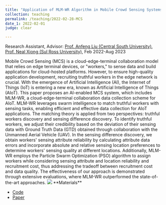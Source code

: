 ```yaml
---
title: "Application of MLM-WR Algorithm in Mobile Crowd Sensing Systems"
collection: teaching
permalink: /teaching/2022-02-28-MCS
date_1: 2022-02-01
judge: clear

---
```

<p>Research Assistant, Advisor: <a href="https://faculty.csu.edu.cn/liuanfeng/en/index.htm">Prof. Anfeng Liu (Central South University)</a>, <a href="https://srinfo.sulross.edu/fs/1448">Prof. Neal Xiong (Sul Ross University)</a>, Feb 2022-Aug 2023</p>
Mobile Crowd Sensing (MCS) is a cloud-edge-terminal collaboration model that relies on edge terminal devices, or "workers," to sense data and build applications for cloud-hosted platforms. However, to ensure high-quality application development, recruiting truthful workers in the edge network is crucial. With the emergence of Artificial Intelligence (AI), the Internet of Things (IoT) is entering a new era, known as Artificial Intelligence of Things (AIoT). This paper proposes an AI-enabled MCS system, which includes MLM-WR, a cloud-edge-terminal collaboration data collection scheme for AIoT. MLM-WR leverages swarm intelligence to match truthful workers with sensing tasks, enabling efficient and effective data collection for AIoT applications. The matching theory is applied from two perspectives: truthful workers discovery and sensing difference discovery. To identify truthful workers, we adjust their credibility based on the deviation of their sensing data with Ground Truth Data (GTD) obtained through collaboration with the Unmanned Aerial Vehicle (UAV). In the sensing difference discovery, we obtain workers' sensing attribute reliability by calculating attribute data errors and incorporate absolute and relative sensing location preferences to determine workers' sensing quality at different locations. Additionally, MLM-WR employs the Particle Swarm Optimization (PSO) algorithm to assign workers while considering sensing attribute and location reliability and recruitment cost, thus addressing the tradeoff between recruitment cost and data quality. The effectiveness of our approach is demonstrated through extensive evaluations, where MLM-WR outperformed the state-of-the-art approaches.

<img src='/images/MCS.png'>
**Materials**
<ul>
<li><a href="https://github.com/JhengLu/MLM-WR">Code</a></li>
<li><a href="https://jiahenglu.com/files/MLM-WR.pdf">Paper</a></li> 
</ul>
